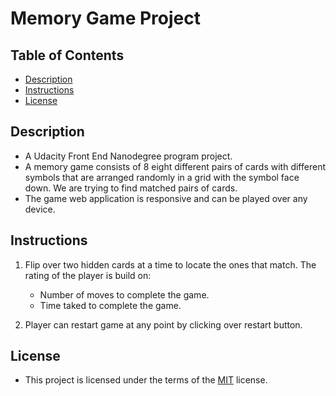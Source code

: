 # Memory Game Project

## Table of Contents

* [Description](#discription)
* [Instructions](#instructions)
* [License](#license)

## Description
- A Udacity Front End Nanodegree program project.
- A memory game consists of 8 eight different pairs of cards with different symbols that are arranged randomly in a grid with the symbol face down. We are trying to find matched pairs of cards.
- The game web application is responsive and can be played over any device.

## Instructions
1. Flip over two hidden cards at a time to locate the ones that match. The rating of the player is build on:

   - Number of moves to complete the game.
   - Time taked to complete the game.
   
2. Player can restart game at any point by clicking over restart button.

## License
- This project is licensed under the terms of the [MIT](https://choosealicense.com/licenses/mit/) license.







